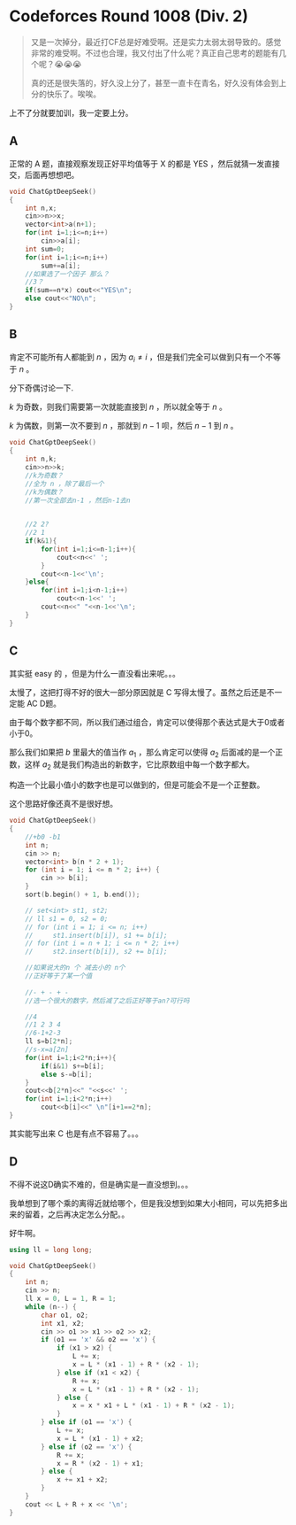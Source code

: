 # Codeforces Round 1008 (Div. 2)

> 又是一次掉分，最近打CF总是好难受啊。还是实力太弱太弱导致的。感觉非常的难受啊。不过也合理，我又付出了什么呢？真正自己思考的题能有几个呢？😭😭😭
>
> 真的还是很失落的，好久没上分了，甚至一直卡在青名，好久没有体会到上分的快乐了。唉唉。

上不了分就要加训，我一定要上分。

## A

正常的 A 题，直接观察发现正好平均值等于 X 的都是 YES ，然后就猜一发直接交，后面再想想吧。

```cpp
void ChatGptDeepSeek()
{
    int n,x;
    cin>>n>>x;
    vector<int>a(n+1);
    for(int i=1;i<=n;i++)
        cin>>a[i];
    int sum=0;
    for(int i=1;i<=n;i++)
        sum+=a[i];
    //如果选了一个因子 那么？
    //3？
    if(sum==n*x) cout<<"YES\n";
    else cout<<"NO\n";
}
```

## B

肯定不可能所有人都能到 $n$ ，因为 $a_i\ne i$ ，但是我们完全可以做到只有一个不等于 $n$ 。

分下奇偶讨论一下.

$k$ 为奇数，则我们需要第一次就能直接到 $n$ ，所以就全等于 $n$ 。

$k$ 为偶数，则第一次不要到 $n$ ，那就到 $n-1$ 呗，然后 $n-1$ 到 $n$ 。

```cpp
void ChatGptDeepSeek()
{
    int n,k;
    cin>>n>>k;
    //k为奇数？
    //全为 n ，除了最后一个
    //k为偶数？
    //第一次全部去n-1 ，然后n-1去n
    

    //2 2?
    //2 1
    if(k&1){
        for(int i=1;i<=n-1;i++){
            cout<<n<<' ';
        }
        cout<<n-1<<'\n';
    }else{
        for(int i=1;i<n-1;i++)
            cout<<n-1<<' ';
        cout<<n<<" "<<n-1<<'\n';
    }
}
```

## C

其实挺 easy 的 ，但是为什么一直没看出来呢。。。

太慢了，这把打得不好的很大一部分原因就是 C 写得太慢了。虽然之后还是不一定能 AC D题。

由于每个数字都不同，所以我们通过组合，肯定可以使得那个表达式是大于0或者小于0。

那么我们如果把 $b$ 里最大的值当作 $a_1$ ，那么肯定可以使得 $a_2$ 后面减的是一个正数，这样 $a_2$ 就是我们构造出的新数字，它比原数组中每一个数字都大。

构造一个比最小值小的数字也是可以做到的，但是可能会不是一个正整数。

这个思路好像还真不是很好想。

```cpp
void ChatGptDeepSeek()
{
    //+b0 -b1
    int n;
    cin >> n;
    vector<int> b(n * 2 + 1);
    for (int i = 1; i <= n * 2; i++) {
        cin >> b[i];
    }
    sort(b.begin() + 1, b.end());

    // set<int> st1, st2;
    // ll s1 = 0, s2 = 0;
    // for (int i = 1; i <= n; i++)
    //     st1.insert(b[i]), s1 += b[i];
    // for (int i = n + 1; i <= n * 2; i++)
    //     st2.insert(b[i]), s2 += b[i];

    //如果说大的n 个 减去小的 n个
    //正好等于了某一个值
    
    //- + - + -
    //选一个很大的数字，然后减了之后正好等于an?可行吗

    //4
    //1 2 3 4
    //6-1+2-3
    ll s=b[2*n];
    //s-x=a[2n]
    for(int i=1;i<2*n;i++){
        if(i&1) s+=b[i];
        else s-=b[i];
    }
    cout<<b[2*n]<<" "<<s<<' ';
    for(int i=1;i<2*n;i++)
        cout<<b[i]<<" \n"[i+1==2*n];
}
```

其实能写出来 C 也是有点不容易了。。。

## D

不得不说这D确实不难的，但是确实是一直没想到。。。

我单想到了哪个乘的离得近就给哪个，但是我没想到如果大小相同，可以先把多出来的留着，之后再决定怎么分配。。

好牛啊。

```cpp
using ll = long long;

void ChatGptDeepSeek()
{
    int n;
    cin >> n;
    ll x = 0, L = 1, R = 1;
    while (n--) {
        char o1, o2;
        int x1, x2;
        cin >> o1 >> x1 >> o2 >> x2;
        if (o1 == 'x' && o2 == 'x') {
            if (x1 > x2) {
                L += x;
                x = L * (x1 - 1) + R * (x2 - 1);
            } else if (x1 < x2) {
                R += x;
                x = L * (x1 - 1) + R * (x2 - 1);
            } else {
                x = x * x1 + L * (x1 - 1) + R * (x2 - 1);
            }
        } else if (o1 == 'x') {
            L += x;
            x = L * (x1 - 1) + x2;
        } else if (o2 == 'x') {
            R += x;
            x = R * (x2 - 1) + x1;
        } else {
            x += x1 + x2;
        }
    }
    cout << L + R + x << '\n';
}
```

